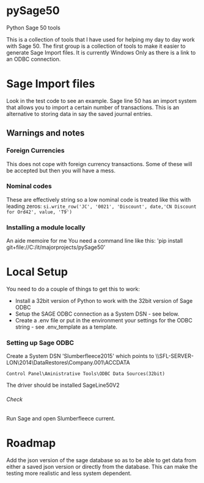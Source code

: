 # pySage50
Python Sage 50 tools

This is a collection of tools that I have used for helping my day to day work with Sage 50.  The
first group is a collection of tools to make it easier to generate Sage Import files.
It is currently Windows Only as there is a link to an ODBC connection.

# Sage Import files

Look in the test code to see an example.  Sage line 50 has an import system that
allows you to import a certain number of transactions.  This is an alternative to
storing data in say the saved journal entries.

## Warnings and notes
### Foreign Currencies
This does not cope with foreign currency transactions.  Some of these will be accepted
but then you will have a mess.
### Nominal codes
These are effectively string so a low nominal code is treated like this with leading
zeros:
`si.write_row('JC', '0021', 'Discount', date,'CN Discount for Ord42', value, 'T9')`


### Installing a module locally
An aide memoire for me You need a command line like this:
'pip install git+file://C:/it/majorprojects/pySage50'

# Local Setup
You need to do a couple of things to get this to work:
- Install a 32bit version of Python to work with the 32bit version of Sage ODBC
- Setup the SAGE ODBC connection as a System DSN - see below.
- Create a .env file or put in the environment your settings for the ODBC string - see .env_template as a template.

### Setting up Sage ODBC

Create a System DSN 'Slumberfleece2015' which points to \\\\SFL-SERVER-LON\2014\DataRestores\Company.001\ACCDATA

`Control Panel\Aministrative Tools\ODBC Data Sources(32bit)`

The driver should be installed SageLine50V2

###### Check

Run Sage and open Slumberfleece current.

# Roadmap

Add the json version of the sage database so as to be able to get data from either a saved json version or directly
from the database.  This can make the testing more realistic and less system dependent.




